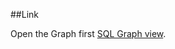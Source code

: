 ##Link

Open the Graph first [SQL Graph view](https://drawsql.app/teams/webool/diagrams/company-portfolio).